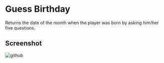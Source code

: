 # Guess Birthday
Returns the date of the month when the player was born by asking him/her five questions.

## Screenshot
![github](https://user-images.githubusercontent.com/85205294/180627409-9ddfb877-f67c-451f-a881-3393ad6e5fbf.PNG)

